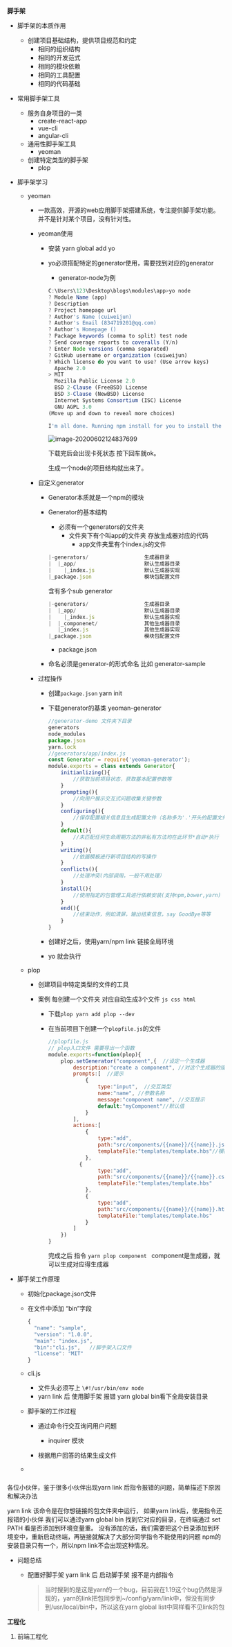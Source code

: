 **脚手架**

- 脚手架的本质作用

  - 创建项目基础结构，提供项目规范和约定
    - 相同的组织结构
    - 相同的开发范式
    - 相同的模块依赖
    - 相同的工具配置
    - 相同的代码基础

- 常用脚手架工具

  - 服务自身项目的一类
    - create-react-app
    - vue-cli
    - angular-cli
  - 通用性脚手架工具
    - yeoman
  - 创建特定类型的脚手架
    - plop

- 脚手架学习

  - yeoman

    - 一款高效，开源的web应用脚手架搭建系统，专注提供脚手架功能。并不是针对某个项目，没有针对性。

    - yeoman使用

      - 安装  yarn global add yo

      - yo必须搭配特定的generator使用，需要找到对应的generator

        -  generator-node为例

        ```js
        C:\Users\123\Desktop\blogs\modules\app>yo node
        ? Module Name (app)
        ? Description
        ? Project homepage url
        ? Author's Name (cuiweijun)
        ? Author's Email (834719201@qq.com)
        ? Author's Homepage ()
        ? Package keywords (comma to split) test node 
        ? Send coverage reports to coveralls (Y/n)
        ? Enter Node versions (comma separated)
        ? GitHub username or organization (cuiweijun)
        ? Which license do you want to use? (Use arrow keys)
          Apache 2.0
        > MIT
          Mozilla Public License 2.0
          BSD 2-Clause (FreeBSD) License
          BSD 3-Clause (NewBSD) License
          Internet Systems Consortium (ISC) License
          GNU AGPL 3.0
        (Move up and down to reveal more choices)
        
        I'm all done. Running npm install for you to install the required dependencies. If this fails, try running the command yourself. 下载状态
        ```

        ![image-20200602124837699](image-20200602124837699.png)

        下载完后会出现卡死状态 按下回车就ok。

        生成一个node的项目结构就出来了。
      
    - 自定义generator

      - Generator本质就是一个npm的模块

      - Generator的基本结构

        - 必须有一个generators的文件夹
          - 文件夹下有个叫app的文件夹   存放生成器对应的代码
            - app文件夹里有个index.js的文件

        ```js
        |-generators/                  生成器目录
        |  |_app/					   默认生成器目录
        |    |_index.js                默认生成器实现
        |_package.json                 模块包配置文件
        ```

        含有多个sub generator

        ```js
        |-generators/                  生成器目录
        |  |_app/					   默认生成器目录
        |    |_index.js                默认生成器实现
        |  |_componenet/			   其他生成器目录
           |_index.js				   其他生成器实现
        |_package.json                 模块包配置文件
        ```

        

        - package.json

      - 命名必须是generator-<name>的形式命名 比如 generator-sample
      
    - 过程操作
    
      - 创建`package.json`   yarn init
    
      - 下载generator的基类  yeoman-generator
    
        ```js
        //generator-demo 文件夹下目录
        generators
        node_modules
        package.json
        yarn.lock
        //generators/app/index.js
        const Generator = require('yeoman-generator');
        module.exports = class extends Generator{
            initianlizing(){
                //获取当前项目状态，获取基本配置参数等
            }
            prompting(){
                //向用户展示交互式问题收集关键参数
            }
            configuring(){
                //保存配置相关信息且生成配置文件（名称多为'.'开头的配置文件,例如.editorconfig）
            }
            default(){
                //未匹配任何生命周期方法的非私有方法均在此环节*自动*执行
            }
            writing(){
                //依据模板进行新项目结构的写操作
            }
            conflicts(){
                //处理冲突(内部调用，一般不用处理）
            }
            install(){
                //使用指定的包管理工具进行依赖安装(支持npm,bower,yarn)
            }
            end(){
                //结束动作，例如清屏，输出结束信息，say GoodBye等等
            }
        }
        ```
    
        
    
      - 创建好之后，使用yarn/npm link 链接全局环境
    
      - yo <name> 就会执行

  

  

  

  
  
  
  
  


  - plop

    - 创建项目中特定类型的文件的工具

    - 案例 每创建一个文件夹 对应自动生成3个文件 `js css html`

      - 下载`plop yarn add plop --dev`

      - 在当前项目下创建一个`plopfile.js`的文件

        ```js
        //plopfile.js
        // plop入口文件 需要导出一个函数
        module.exports=function(plop){
            plop.setGenerator("component",{  //设定一个生成器
                description:"create a component", //对这个生成器的描述
                prompts:[  //提示
                    {
                        type:"input",  //交互类型
                        name:"name", //参数名称
                        message:"component name", //交互提示
                        default:"myComponent"//默认值
                    }
                ],
                actions:[
                    {
                        type:"add",
                        path:"src/components/{{name}}/{{name}}.js", //{{}}双大括号内设置动态参数
                        templateFile:"templates/template.hbs"//模板所在地址使用hbs文件
                    },
                  {
                        type:"add",
                        path:"src/components/{{name}}/{{name}}.css",
                        templateFile:"templates/template.hbs"
                    },
                    {
                        type:"add",
                        path:"src/components/{{name}}/{{name}}.html",
                        templateFile:"templates/template.hbs"
                    }
                ]
            })
        }
        
        ```

        完成之后 指令  `yarn plop component ` component是生成器，就可以生成对应得生成器

- 脚手架工作原理

  - 初始化package.json文件

  - 在文件中添加 “bin”字段

    ```js
    {
      "name": "sample",
      "version": "1.0.0",
      "main": "index.js",
      "bin":"cli.js",   //脚手架入口文件
      "license": "MIT"
    }
    
    ```

  - cli.js

    - 文件头必须写上 `\#!/usr/bin/env node`
    - yarn link 后 使用脚手架 报错 yarn global bin看下全局安装目录

  - 脚手架的工作过程

    - 通过命令行交互询问用户问题
      - inquirer 模块

    - 根据用户回答的结果生成文件

  - 

### 

各位小伙伴，鉴于很多小伙伴出现yarn link 后指令报错的问题，简单描述下原因和解决办法

yarn link 该命令是在你想链接的包文件夹中运行，
如果yarn link后，使用指令还报错的小伙伴
我们可以通过yarn global bin 找到它对应的目录，在终端通过 set PATH 看是否添加到环境变量重。 没有添加的话，我们需要把这个目录添加到环境变中，重新启动终端，再链接就解决了大部分同学指令不能使用的问题
npm的安装目录只有一个，所以npm link不会出现这种情况。







- 问题总结

  - 配置好脚手架 yarn link 后 启动脚手架 报不是内部指令

    > 当时搜到的是这是yarn的一个bug，目前我在1.19这个bug仍然是浮现的，yarn的link把包同步到~/config/yarn/link中，但没有同步到/usr/local/bin中，所以这在yarn global list中同样看不见link的包



**工程化**

1. 前端工程化